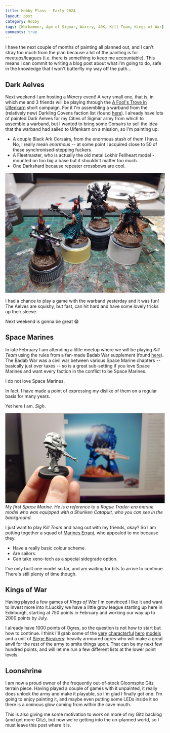 ```yaml
---
title: Hobby Plans - Early 2024
layout: post
category: Hobby
tags: [Warhammer, Age of Sigmar, Warcry, 40K, Kill Team, Kings of War]
comments: true
---
```


I have the next couple of months of painting all planned out, and I can't stray too much from the plan because a lot of the painting is for meetups/leagues (i.e. there is something to keep me accountable). This means I can commit to writing a blog post about what I'm going to do, safe in the knowledge that I won't butterfly my way off the path...

<!--more-->

## Dark Aelves

Next weekend I am hosting a *Warcry* event! A very small one, that is, in which me and 3 friends will be playing through the [A Fool's Trove in Ulfenkarn](https://www.warhammer-community.com/2021/04/01/hunt-treasure-in-the-cursed-city-with-this-free-4-player-warcry-campaign/) short campaign. For it I'm assembling a warband from the (relatively new) Darkling Covens faction list (found [here](https://www.warhammer-community.com/wp-content/uploads/2022/08/x9BOHez5AqLFTMHz.pdf)). I already have lots of painted Dark Aelves for my Cities of Sigmar army from which to assemble a warband, but I wanted to bring some Corsairs to sell the idea that the warband had sailed to Ulfenkarn on a mission, so I'm painting up: 

- A couple Black Ark Corsairs, from the enormous stash of them I have. No, I really mean *enormous* -- at some point I acquired close to 50 of these synchronised-stepping fuckers
- A Fleetmaster, who is actually the old metal Lokhir Fellheart model - mounted on too big a base but it shouldn't matter too much.
- One Darkshard because repeater crossbows are cool.

![](/images/2024/01/hobby/dark-elves.jpg)

I had a chance to play a game with the warband yesterday and it was fun! The Aelves are squishy, but fast, can hit hard and have some lovely tricks up their sleeve.

Next weekend is gonna be great :grin:

## Space Marines

In late February I am attending a little meetup where we will be playing *Kill Team* using the rules from a fan-made Badab War supplement (found [here](https://ossifiedsite.wordpress.com/)). The Badab War was a civil war between various Space Marine chapters -- basically just over taxes -- so is a great sub-setting if you love Space Marines and want every faction in the conflict to be Space Marines.

I do not love Space Marines.

In fact, I have made a point of expressing my dislike of them on a regular basis for many years.

Yet here I am. *Sigh*.

![](/images/2024/01/hobby/space-marine.jpg)
*My first Space Marine. He is a reference to a Rogue Trader-era marine model who was equipped with a Shuriken Catapult, who you can see in the background.*

I just want to play *Kill Team* and hang out with my friends, okay? So I am putting together a squad of [Marines Errant](https://wh40k.lexicanum.com/wiki/Marines_Errant), who appealed to me because they:

- Have a really basic colour scheme.
- Are sailors.
- Can take xeno-tech as a special sidegrade option.

I've only built one model so far, and am waiting for bits to arrive to continue. There's still plenty of time though.

## Kings of War

Having played a few games of *Kings of War* I'm convinced I like it and want to invest more into it.Luckily we have a little grow league starting up here in Edinburgh, starting at 750 points in February and working our way up to 2000 points by July. 

I already have 1000 points of Ogres, so the question is not how to start but how to continue. I think I'll grab some of the [very](https://www.manticgames.com/kings-of-war/ogres/ogre-warlock-2021/) [characterful](https://www.manticgames.com/kings-of-war/ogres/ogre-paymaster/) [hero](https://www.manticgames.com/kings-of-war/ogres/ogre-berserker-bully/) [models](https://www.manticgames.com/kings-of-war/ogres/ogre-boomer-sergeant/) and a unit of [Siege Breakers](https://www.manticgames.com/kings-of-war/ogres/ogre-siege-breaker-horde/): heavily armoured ogres who will make a great anvil for the rest of the army to smite things upon. That can be my next few hundred points, and will let me run a few different lists at the lower point levels.

## Loonshrine

I am now a proud owner of the frequently out-of-stock Gloomspite Gitz terrain piece. Having played a couple of games with it unpainted, it really does unlock the army and make it playable, so I'm glad I finally got one. I'm going to enjoy painting it, and maybe even putting some LEDs inside it so there is a ominous glow coming from within the cave mouth.

This is also giving me some motivation to work on more of my Gitz backlog (and get more Gitz), but now we're getting into the un-planned world, so I must leave this post where it is.